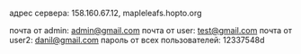 адрес сервера: 158.160.67.12, mapleleafs.hopto.org

почта от admin: admin@gmail.com
почта от user: test@gmail.com
почта от user2: danil@gmail.com
пароль от всех пользователей: 12337548d 
